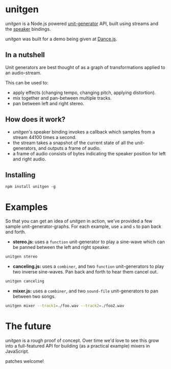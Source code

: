 # unitgen

_unitgen_ is a Node.js powered [unit-generator](http://en.wikipedia.org/wiki/Unit_generator)
API, built using streams and the [speaker](https://github.com/TooTallNate/node-speaker) bindings.

_unitgen_ was built for a demo being given at [Dance.js](http://dancejs.io).

## In a nutshell

Unit generators are best thought of as a graph of transformations applied to an audio-stream.

This can be used to:

* apply effects (changing tempo, changing pitch, applying distortion).
* mix together and pan-between multiple tracks.
* pan between left and right stereo.

## How does it work?

* _unitgen_'s speaker binding invokes a callback which samples from a stream
44100 times a second.
* the stream takes a snapshot of the current state of all the unit-generators, and outputs
a frame of audio.
* a frame of audio consists of bytes indicating the speaker position for left and right audio.

## Installing

```
npm install unitgen -g
```

# Examples

So that you can get an idea of _unitgen_ in action, we've provided a few sample unit-generator-graphs.
For each example, use `a` and `s` to pan back and forth.

* **stereo.js:** uses a `function` unit-generator to play a sine-wave which can be panned between the left and right speaker.

```bash
unitgen stereo
```

* **canceling.js:** uses a `combiner`, and two `function` unit-generators to play two inverse sine-waves. Pan back and forth to hear them cancel out.

```bash
unitgen canceling
```

* **mixer.js:** uses a `combiner`, and two `sound-file` unit-generators to pan between two songs.

```bash
unitgen mixer --track1=./foo.wav --track2=./foo2.wav
```

# The future

_unitgen_ is a rough proof of concept. Over time we'd love to see this grow into a
full-featured API for building (as a practical example) mixers in JavaScript.

patches welcome!
